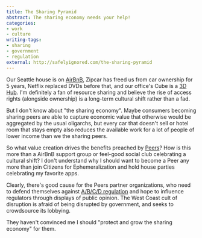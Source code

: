 ```yaml
---
title: The Sharing Pyramid
abstract: The sharing economy needs your help!
categories:
- work
- culture
writing-tags:
- sharing
- government
- regulation
external: http://safelyignored.com/the-sharing-pyramid
---
```


Our Seattle house is on [AirBnB](https://www.airbnb.com/rooms/872152), Zipcar has freed us from car ownership for 5 years, Netflix replaced DVDs before that, and our office's Cube is a [3D Hub](http://www.3dhubs.com/amsterdam/hubs/artificial). I'm definitely a fan of resource sharing and believe the rise of access rights (alongside ownership) is a long-term cultural shift rather than a fad.

But I don't know about "the sharing economy". Maybe consumers becoming sharing peers are able to capture economic value that otherwise would be aggregated by the usual oligarchs, but every car that doesn't sell or hotel room that stays empty also reduces the available work for a lot of people of lower income than we the sharing peers.

So what value creation drives the benefits preached by [Peers](http://www.peers.org/)? How is this more than a AirBnB support group or feel-good social club celebrating a cultural shift? I don't understand why I should want to become a Peer any more than join Citizens for Ephemeralization and hold house parties celebrating my favorite apps.

Clearly, there's good cause for the Peers partner organizations, who need to defend themselves against [A/B/C/D regulation](http://d396qusza40orc.cloudfront.net/startup/lecture_slides/lecture11-regulation-disruption-technologies-2013.pdf) and hope to influence regulators through displays of public opinion. The West Coast cult of disruption is afraid of being disrupted by government, and seeks to crowdsource its lobbying.

They haven't convinced me I should "protect and grow the sharing economy" for them.
